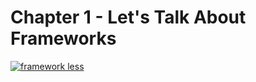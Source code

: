 # Chapter 1 - Let's Talk About Frameworks

[![framework less](https://file-blyuofkggj.now.sh)](https://github.com/frameworkless-movement/manifesto)
